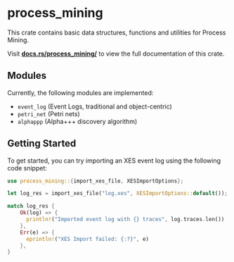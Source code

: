 # process_mining

This crate contains basic data structures, functions and utilities for Process Mining.

Visit **[docs.rs/process_mining/](https://docs.rs/process_mining/)** to view the full documentation of this crate.

## Modules

Currently, the following modules are implemented:

- `event_log` (Event Logs, traditional and object-centric)
- `petri_net` (Petri nets)
- `alphappp` (Alpha+++ discovery algorithm)

## Getting Started

To get started, you can try importing an XES event log using the following code snippet:

```rust
use process_mining::{import_xes_file, XESImportOptions};

let log_res = import_xes_file("log.xes", XESImportOptions::default());

match log_res {
    Ok(log) => {
      println!("Imported event log with {} traces", log.traces.len())
    },
    Err(e) => {
      eprintln!("XES Import failed: {:?}", e)
    },
}
```
